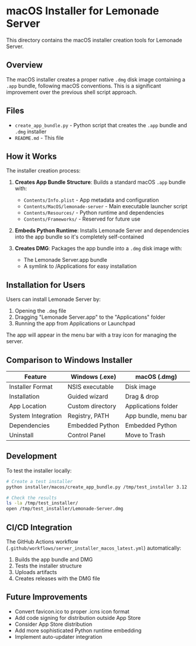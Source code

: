# macOS Installer for Lemonade Server

This directory contains the macOS installer creation tools for Lemonade Server.

## Overview

The macOS installer creates a proper native `.dmg` disk image containing a `.app` bundle, following macOS conventions. This is a significant improvement over the previous shell script approach.

## Files

- `create_app_bundle.py` - Python script that creates the `.app` bundle and `.dmg` installer
- `README.md` - This file

## How it Works

The installer creation process:

1. **Creates App Bundle Structure**: Builds a standard macOS `.app` bundle with:
   - `Contents/Info.plist` - App metadata and configuration
   - `Contents/MacOS/lemonade-server` - Main executable launcher script
   - `Contents/Resources/` - Python runtime and dependencies
   - `Contents/Frameworks/` - Reserved for future use

2. **Embeds Python Runtime**: Installs Lemonade Server and dependencies into the app bundle so it's completely self-contained

3. **Creates DMG**: Packages the app bundle into a `.dmg` disk image with:
   - The Lemonade Server.app bundle
   - A symlink to /Applications for easy installation

## Installation for Users

Users can install Lemonade Server by:

1. Opening the `.dmg` file
2. Dragging "Lemonade Server.app" to the "Applications" folder
3. Running the app from Applications or Launchpad

The app will appear in the menu bar with a tray icon for managing the server.

## Comparison to Windows Installer

| Feature | Windows (.exe) | macOS (.dmg) |
|---------|---------------|---------------|
| Installer Format | NSIS executable | Disk image |
| Installation | Guided wizard | Drag & drop |
| App Location | Custom directory | Applications folder |
| System Integration | Registry, PATH | App bundle, menu bar |
| Dependencies | Embedded Python | Embedded Python |
| Uninstall | Control Panel | Move to Trash |

## Development

To test the installer locally:

```bash
# Create a test installer
python installer/macos/create_app_bundle.py /tmp/test_installer 3.12

# Check the results
ls -la /tmp/test_installer/
open /tmp/test_installer/Lemonade-Server.dmg
```

## CI/CD Integration

The GitHub Actions workflow (`.github/workflows/server_installer_macos_latest.yml`) automatically:

1. Builds the app bundle and DMG
2. Tests the installer structure
3. Uploads artifacts
4. Creates releases with the DMG file

## Future Improvements

- Convert favicon.ico to proper .icns icon format
- Add code signing for distribution outside App Store
- Consider App Store distribution
- Add more sophisticated Python runtime embedding
- Implement auto-updater integration
